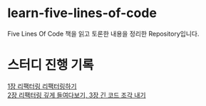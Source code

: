 # learn-five-lines-of-code
Five Lines Of Code 책을 읽고 토론한 내용을 정리한 Repository입니다.

# 스터디 진행 기록
[1장 리팩터링 리팩터링하기](https://github.com/happy-developers/learn-five-lines-of-code/issues/1)  
[2장 리팩터링 깊게 들여다보기, 3장 긴 코드 조각 내기](https://github.com/happy-developers/learn-five-lines-of-code/issues/2)  
